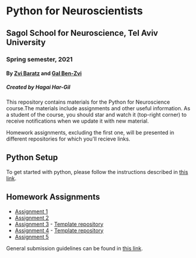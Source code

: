 # Python for Neuroscientists

## Sagol School for Neuroscience, Tel Aviv University

### Spring semester, 2021

#### By [Zvi Baratz](zvibaratz@mail.tau.ac.il) and [Gal Ben-Zvi](hershkovitz1@mail.tau.ac.il)

##### Created by Hagai Har-Gil

This repository contains materials for the Python for Neuroscience course.The materials include assignments and other useful information. As a student of the course, you should star and watch it (top-right corner) to receive notifications when we update it with new material.

Homework assignments, excluding the first one, will be presented in different repositories for which you'll recieve links.

## Python Setup

To get started with python, please follow the instructions described in [this link](https://sagol-python-for-neuroscientists.github.io/textbook/tutorials/python_setup.html).

## Homework Assignments

- [Assignment 1](assignments/assignment1/HW1.md)
- [Assignment 2](assignments/assignment2/README.md)
- [Assignment 3](https://classroom.github.com/a/F2aSSaRW) - [Template repository](assignments/assignment3/README.md)
- [Assignment 4](https://classroom.github.com/a/IVim-w1e) - [Template repository](assignments/assignment4/README.md)
- [Assignment 5](https://github.com/sagol-python-for-neuroscientists/hw5)

General submission guidelines can be found in [this link](SubmissionGuidelines.md).
